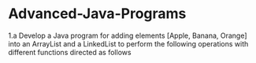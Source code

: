# Advanced-Java-Programs
1.a Develop a Java program for adding elements [Apple, Banana, Orange] into an ArrayList and a LinkedList to perform the following operations with different functions directed as follows
